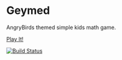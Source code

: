 Geymed
======

AngryBirds themed simple kids math game.

[Play It!](http://geymed.github.io/Geymed/)

[![Build Status](https://travis-ci.org/geymed/Geymed.svg?branch=master)](https://travis-ci.org/geymed/Geymed)
